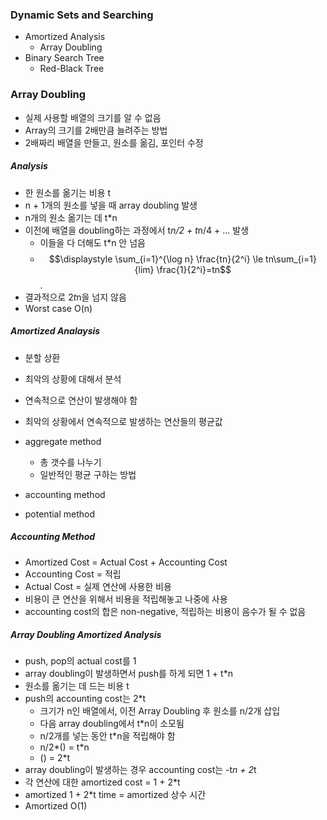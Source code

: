 ### Dynamic Sets and Searching

- Amortized Analysis
  - Array Doubling
- Binary Search Tree
  - Red-Black Tree

### Array Doubling

- 실제 사용할 배열의 크기를 알 수 없음
- Array의 크기를 2배만큼 늘려주는 방법
- 2배짜리 배열을 만들고, 원소를 옮김, 포인터 수정

##### Analysis

- 한 원소를 옮기는 비용 t
- n + 1개의 원소를 넣을 때 array doubling 발생
- n개의 원소 옮기는 데 t\*n
- 이전에 배열을 doubling하는 과정에서 t*n/2 + t*n/4 + ... 발생
  - 이들을 다 더해도 t\*n 안 넘음
  - $$\displaystyle \sum_{i=1}^{\log n} \frac{tn}{2^i} \le tn\sum_{i=1}{lim} \frac{1}{2^i}=tn$$.
- 결과적으로 2*t*n을 넘지 않음
- Worst case O(n)

##### Amortized Analaysis

- 분할 상환
- 최악의 상황에 대해서 분석
- 연속적으로 연산이 발생해야 함
- 최악의 상황에서 연속적으로 발생하는 연산들의 평균값

- aggregate method
  - 총 갯수를 나누기
  - 일반적인 평균 구하는 방법
- accounting method
- potential method

##### Accounting Method

- Amortized Cost = Actual Cost + Accounting Cost
- Accounting Cost = 적립
- Actual Cost = 실제 연산에 사용한 비용
- 비용이 큰 연산을 위해서 비용을 적립해놓고 나중에 사용
- accounting cost의 합은 non-negative, 적립하는 비용이 음수가 될 수 없음

##### Array Doubling Amortized Analysis

- push, pop의 actual cost를 1
- array doubling이 발생하면서 push를 하게 되면 1 + t\*n
- 원소를 옮기는 데 드는 비용 t
- push의 accounting cost는 2\*t
  - 크기가 n인 배열에서, 이전 Array Doubling 후 원소를 n/2개 삽입
  - 다음 array doubling에서 t\*n이 소모됨
  - n/2개를 넣는 동안 t\*n을 적립해야 함
  - n/2*() = t*n
  - () = 2\*t
- array doubling이 발생하는 경우 accounting cost는 -t*n + 2*t
- 각 연산에 대한 amortized cost = 1 + 2\*t
- amortized 1 + 2\*t time = amortized 상수 시간
- Amortized O(1)
